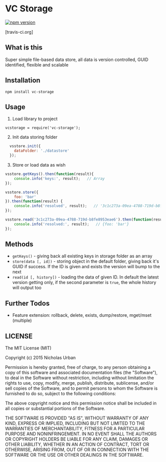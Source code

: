 VC Storage
==========
[![npm version](https://badge.fury.io/js/vc-storage.png)](http://badge.fury.io/js/vc-storage)

[travis-ci.org]


## What is this
Super simple file-based data store, all data is version controlled, GUID identified, flexible and scalable


## Installation

`npm install vc-storage`


## Usage

1. Load library to project

`vcstorage = require('vc-storage');`

2. Init data storing folder

```javascript
  vsstore.init({
    dataFolder: './datastore'
  });
```

3. Store or load data as wish

```javascript
vsstore.getKeys().then(function(result){
    console.info('keys:', result);   // Array
});

vsstore.store({
    foo: 'bar'
}).then(function(result) {
    console.info('resolved', result);   // '3c1c273a-09ea-4788-719d-b8fe8953eae6'
});

vsstore.read('3c1c273a-09ea-4788-719d-b8fe8953eae6').then(function(result){
    console.info('resolved:', result);   // {foo: 'bar'}
});
```


## Methods

 - `getKeys()` - giving back all existing keys in storage folder as an array
 - `store(data [, id])` - storing object in the default folder, giving back it's GUID if success. If the ID is given and exists the version will bump to the next
 - `read(id [, history])` - loading the data of given ID. In default the latest version getting only, if the second parameter is `true`, the whole history will output too


## Further Todos

- Feature extension: rollback, delete, exists, dump/restore, mget/mset (multiple)


## LICENSE
The MIT License (MIT)

Copyright (c) 2015 Nicholas Urban

Permission is hereby granted, free of charge, to any person obtaining a copy
of this software and associated documentation files (the "Software"), to deal
in the Software without restriction, including without limitation the rights
to use, copy, modify, merge, publish, distribute, sublicense, and/or sell
copies of the Software, and to permit persons to whom the Software is
furnished to do so, subject to the following conditions:

The above copyright notice and this permission notice shall be included in all
copies or substantial portions of the Software.

THE SOFTWARE IS PROVIDED "AS IS", WITHOUT WARRANTY OF ANY KIND, EXPRESS OR
IMPLIED, INCLUDING BUT NOT LIMITED TO THE WARRANTIES OF MERCHANTABILITY,
FITNESS FOR A PARTICULAR PURPOSE AND NONINFRINGEMENT. IN NO EVENT SHALL THE
AUTHORS OR COPYRIGHT HOLDERS BE LIABLE FOR ANY CLAIM, DAMAGES OR OTHER
LIABILITY, WHETHER IN AN ACTION OF CONTRACT, TORT OR OTHERWISE, ARISING FROM,
OUT OF OR IN CONNECTION WITH THE SOFTWARE OR THE USE OR OTHER DEALINGS IN THE
SOFTWARE.
